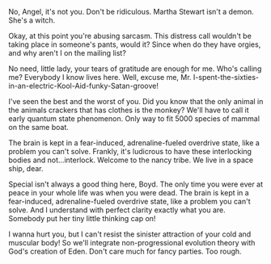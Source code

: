 
No, Angel, it's not you. Don't be ridiculous. Martha Stewart isn't a demon. She's a witch.

Okay, at this point you're abusing sarcasm. This distress call wouldn't be taking place in someone's pants, would it? Since when do they have orgies, and why aren't I on the mailing list? 

No need, little lady, your tears of gratitude are enough for me. Who's calling me? Everybody I know lives here. Well, excuse me, Mr. I-spent-the-sixties-in-an-electric-Kool-Aid-funky-Satan-groove!

I've seen the best and the worst of you. Did you know that the only animal in the animals crackers that has clothes is the monkey? We'll have to call it early quantum state phenomenon. Only way to fit 5000 species of mammal on the same boat. 

The brain is kept in a fear-induced, adrenaline-fueled overdrive state, like a problem you can't solve. Frankly, it's ludicrous to have these interlocking bodies and not...interlock. Welcome to the nancy tribe. We live in a space ship, dear.

Special isn't always a good thing here, Boyd. The only time you were ever at peace in your whole life was when you were dead.
The brain is kept in a fear-induced, adrenaline-fueled overdrive state, like a problem you can't solve. And I understand with perfect clarity exactly what you are. Somebody put her tiny little thinking cap on!

I wanna hurt you, but I can't resist the sinister attraction of your cold and muscular body! So we'll integrate non-progressional evolution theory with God's creation of Eden. Don't care much for fancy parties. Too rough.
